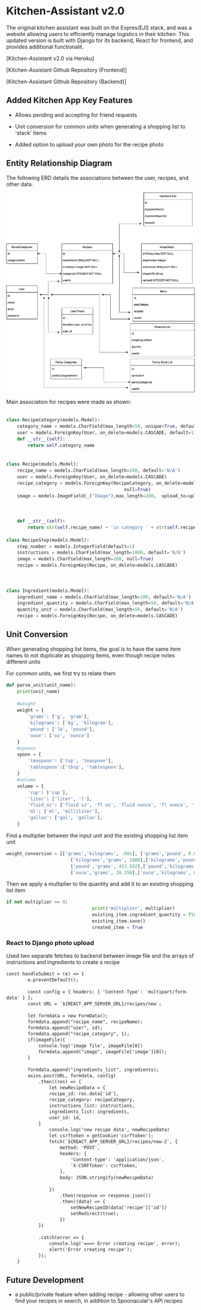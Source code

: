 # Kitchen-Assistant v2.0

The original kitchen assistant was built on the Expres/EJS stack, and was a website allowing users to efficiently manage logistics in their kitchen. This updated version is built with Django for its backend, React for frontend, and provides additional functionalit.



[Kitchen-Assistant v2.0 via Heroku]

[Kitchen-Assistant Github Repository (Frontend)]

[Kitchen-Assistant Github Repository (Backend)]



## Added Kitchen App Key Features

- Allows pending and accepting for friend requests

- Unit conversion for common units when generating a shopping list to 'stack' items

- Added option to upload your own photo for the recipe photo




## Entity Relationship Diagram
The following ERD details the associations between the user, recipes, and other data.

![ERD](./ERD.png)


Main association for recipes were made as shown:

```python

class RecipeCategory(models.Model):
    category_name = models.CharField(max_length=50, unique=True, default="other")
    user = models.ForeignKey(User, on_delete=models.CASCADE, default=1)
    def __str__(self):
        return self.category_name


class Recipe(models.Model):
    recipe_name = models.CharField(max_length=100, default='N/A')
    user = models.ForeignKey(User, on_delete=models.CASCADE)
    recipe_category = models.ForeignKey(RecipeCategory, on_delete=models.SET_NULL,  
                                            null=True)
    image = models.ImageField(_("Image"),max_length=200,  upload_to=upload_to, blank=True, null=True)


    
    def __str__(self):
        return str(self.recipe_name) + 'in category ' + str(self.recipe_category)

class RecipeStep(models.Model):
    step_number = models.IntegerField(default=1)
    instructions = models.CharField(max_length=1000, default='N/A')
    image = models.CharField(max_length=200, null=True)
    recipe = models.ForeignKey(Recipe, on_delete=models.CASCADE)
    


class Ingredient(models.Model):
    ingredient_name = models.CharField(max_length=100, default='N/A')
    ingredient_quantity = models.CharField(max_length=50, default='N/A')
    quantity_unit = models.CharField(max_length=50, default='N/A')
    recipe = models.ForeignKey(Recipe, on_delete=models.CASCADE)

```



## Unit Conversion
When generating shopping list items, the goal is to have the same item names to not duplicate as shopping items, even though recipe notes different units 


For common units, we first try to relate them 

```python
def parse_unit(unit_name):
    print(unit_name)

    #weight
    weight = {
        'grams': ['g', 'gram'],
        'kilograms': ['kg', 'kilogram'],
        'pound': ['lb', 'pound'], 
        'ouce': ['oz', 'ounce']
    }
    #spoons
    spoon = {
        'teaspoon': ['tsp', 'teaspoon'],
        'tablespoon':['tbsp', 'tablespoon'],
    }
    #volume
    volume = {
        'cup': ['cup'], 
        'liter': ['liter', 'l'], 
        'fluid_oz': ['fluid oz', 'fl oz', 'fluid ounce', 'fl ounce', 'fluid_oz'], 
        'ml': ['ml', 'milliliter'], 
        'gallon': ['gal', 'gallon'], 
    }
```

Find a multiplier between the input unit and the existing shopping list item unit
```python
weight_conversion = [['grams','kilograms', .001], ['grams','pound', 0.002], ['grams','ouce', 0.035],
                        ['kilograms','grams', 1000],['kilograms','pound', 2.205],['kilograms','ouce', 35.274],
                        ['pound','grams', 453.592],['pound','kilograms', 0.454],['pound','ouce', 16],
                        ['ouce','grams', 28.350],['ouce','kilograms', 0.028],['ouce','pound', 0.063]]
```

Then we apply a multiplier to the quantity and add it to an existing shopping list item
```python
if not multiplier == 0: 
                                print('multiplier', multiplier)
                                existing_item.ingredient_quantity = float(existing_quantity) + (float(ingredient.ingredient_quantity) * multiplier)
                                existing_item.save()
                                created_item = True

```


### React to Django photo upload
 
Used two separate fetches to backend between image file and the arrays of instructions and ingredients to create a recipe

```
const handleSubmit = (e) => {
        e.preventDefault();
        
        const config = { headers: { 'Content-Type': 'multipart/form-data' } };
        const URL = `${REACT_APP_SERVER_URL}/recipes/new`;

        let formdata = new FormData();
        formdata.append("recipe_name", recipeName);
        formdata.append("user", id);
        formdata.append("recipe_category", 1);
        if(imageFile){
            console.log('image file', imageFile[0])
            formdata.append("image", imageFile['image'][0]);
        }
        
        formdata.append("ingredients_list", ingredients);
        axios.post(URL, formdata, config)
            .then((res) => {
                let newRecipeData = {
                recipe_id: res.data['id'],
                recipe_category: recipeCategory,
                instructions_list: instructions,
                ingredients_list: ingredients,
                user_id: id,
            }
                console.log('new recipe data', newRecipeData)
                let csrftoken = getCookie('csrftoken');
                fetch(`${REACT_APP_SERVER_URL}/recipes/new-2`, {
                    method: 'POST',
                    headers: {
                        'Content-type': 'application/json',
                        'X-CSRFToken': csrftoken,
                    },
                    body: JSON.stringify(newRecipeData)
        
                })
                    .then(response => response.json())
                    .then((data) => {
                        setNewRecipeID(data['recipe']['id'])
                        setRedirect(true);
                    })
            })

            .catch(error => {
                console.log('===> Error creating recipe', error);
                alert('Error creating recipe');
            });
    }

```




## Future Development 

- a public/private feature when adding recipe - allowing other users to find your recipes in search, in addition to Spoonacular's API recipes


